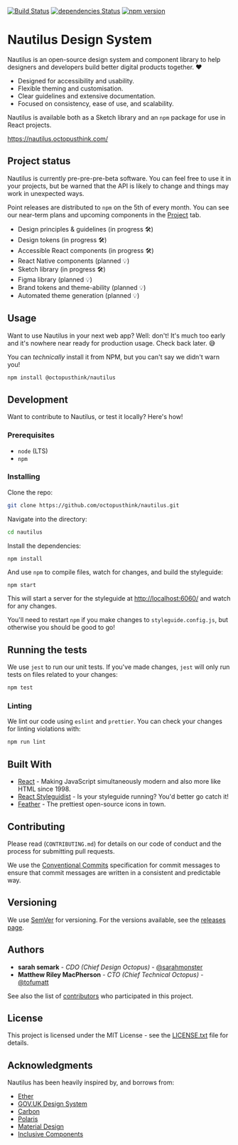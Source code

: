 [![Build Status](https://github.com/octopusthink/nautilus/workflows/Tests/badge.svg?branch=master)](https://github.com/octopusthink/nautilus/actions)
[![dependencies Status](https://david-dm.org/octopusthink/nautilus/status.svg)](https://david-dm.org/octopusthink/nautilus)
[![npm version](https://badge.fury.io/js/%40octopusthink%2Fnautilus.svg)](https://www.npmjs.com/package/@octopusthink/nautilus)

# Nautilus Design System

Nautilus is an open-source design system and component library to help designers and developers build better digital products together. ❤️

- Designed for accessibility and usability.
- Flexible theming and customisation.
- Clear guidelines and extensive documentation.
- Focused on consistency, ease of use, and scalability.

Nautilus is available both as a Sketch library and an `npm` package for use in React projects.

<https://nautilus.octopusthink.com/>

## Project status

Nautilus is currently pre-pre-pre-beta software. You can feel free to use it in your projects, but be warned that the API is likely to change and things may work in unexpected ways.

Point releases are distributed to `npm` on the 5th of every month. You can see our near-term plans and upcoming components in the [Project](https://github.com/octopusthink/nautilus/projects) tab.

- Design principles & guidelines (in progress 🛠)
- Design tokens (in progress 🛠)
- Accessible React components (in progress 🛠)
- React Native components (planned 💡)
- Sketch library (in progress 🛠)
- Figma library (planned 💡)
- Brand tokens and theme-ability (planned 💡)
- Automated theme generation (planned 💡)

## Usage

Want to use Nautilus in your next web app? Well: don't! It's much too early and it's nowhere near ready for production usage. Check back later. 😅

You can _technically_ install it from NPM, but you can't say we didn't warn you!

```bash
npm install @octopusthink/nautilus
```

## Development

Want to contribute to Nautilus, or test it locally? Here's how!

### Prerequisites

- `node` (LTS)
- `npm`

### Installing

Clone the repo:

```bash
git clone https://github.com/octopusthink/nautilus.git
```

Navigate into the directory:

```bash
cd nautilus
```

Install the dependencies:

```bash
npm install
```

And use `npm` to compile files, watch for changes, and build the styleguide:

`npm start`

This will start a server for the styleguide at <http://localhost:6060/> and watch for any changes.

You'll need to restart `npm` if you make changes to `styleguide.config.js`, but otherwise you should be good to go!

## Running the tests

We use `jest` to run our unit tests. If you've made changes, `jest` will only run tests on files related to your changes:

```bash
npm test
```

### Linting

We lint our code using `eslint` and `prettier`. You can check your changes for linting violations with:

```bash
npm run lint
```

## Built With

- [React](https://reactjs.org/) - Making JavaScript simultaneously modern and also more like HTML since 1998.
- [React Styleguidist](https://react-styleguidist.js.org) - Is your styleguide running? You'd better go catch it!
- [Feather](https://feathericons.com/) - The prettiest open-source icons in town.

## Contributing

Please read (`CONTRIBUTING.md`) for details on our code of conduct and the process for submitting pull requests.

We use the [Conventional Commits](https://www.conventionalcommits.org/) specification for commit messages to ensure that commit messages are written in a consistent and predictable way.

## Versioning

We use [SemVer](http://semver.org/) for versioning. For the versions available, see the [releases page](https://github.com/octopusthink/nautilus/releases).

## Authors

- **sarah semark** - *CDO (Chief Design Octopus)* - [@sarahmonster](https://github.com/sarahmonster)
- **Matthew Riley MacPherson** - *CTO (Chief Technical Octopus)* - [@tofumatt](https://github.com/tofumatt)

See also the list of [contributors](https://github.com/octopusthink/nautilus/contributors) who participated in this project.

## License

This project is licensed under the MIT License - see the [LICENSE.txt](LICENSE.txt) file for details.

## Acknowledgments

Nautilus has been heavily inspired by, and borrows from:
- [Ether](https://ether.thescenery.co/)
- [GOV.UK Design System](https://design-system.service.gov.uk/)
- [Carbon](https://www.carbondesignsystem.com)
- [Polaris](https://polaris.shopify.com)
- [Material Design](https://material.io/design/)
- [Inclusive Components](https://inclusive-components.design/)
